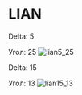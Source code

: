 # LIAN
Delta: 5

Угол: 25
![lian5_25](https://github.com/alenahalm/LIAN/assets/75882124/586702fa-1c53-4116-b3bb-da497a7bd564)

Delta: 15

Угол: 13
![lian15_13](https://github.com/alenahalm/LIAN/assets/75882124/c9dd4237-a438-4a62-a824-81d95ee07abf)
